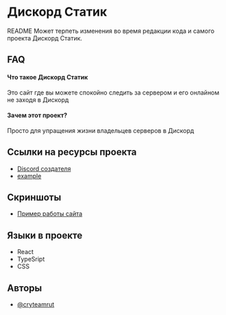 # Дискорд Статик

README Может терпеть изменения во время редакции кода и самого проекта Дискорд Статик.




## FAQ

#### Что такое Дискорд Статик

Это сайт где вы можете спокойно следить за сервером и его онлайном не заходя в Дискорд

#### Зачем этот проект?

Просто для упращения жизни владельцев серверов в Дискорд


## Ссылки на ресурсы проекта

 - [Discord создателя](https://discord.gg/MvPnaDyQPr)
 - [example](https://example.com)


## Скриншоты

- [Пример работы сайта](https://imgur.com/a/ai8YWzE)


## Языки в проекте
 - React
 - TypeSript
 - CSS
## Авторы

- [@cryteamrut](https://github.com/Yaroslavtatar)
